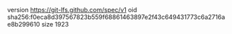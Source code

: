 version https://git-lfs.github.com/spec/v1
oid sha256:f0eca8d397567823b559f68861463897e2f43c649431773c6a2716ae8b299610
size 1923
